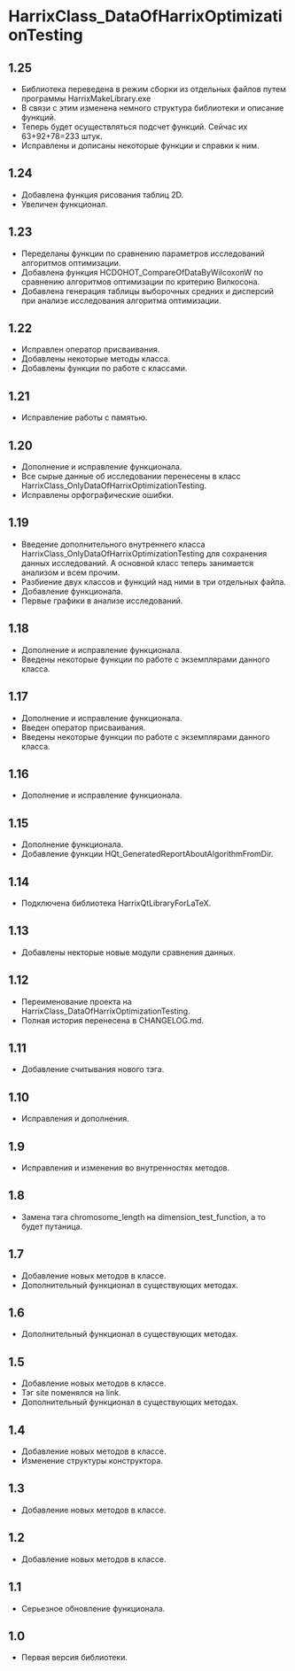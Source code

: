 HarrixClass_DataOfHarrixOptimizationTesting
===========================================

1.25
----
 * Библиотека переведена в режим сборки из отдельных файлов путем программы HarrixMakeLibrary.exe
 * В связи с этим изменена немного структура библиотеки и описание функций.
 * Теперь будет осуществляться подсчет функций. Сейчас их 63+92+78=233 штук.
 * Исправлены и дописаны некоторые функции и справки к ним.

1.24
----
 * Добавлена функция рисования таблиц 2D.
 * Увеличен функционал.

1.23
----
 * Переделаны функции по сравнению параметров исследований алгоритмов оптимизации.
 * Добавлена функция HCDOHOT_CompareOfDataByWilcoxonW по сравнению алгоритмов оптимизации по критерию Вилкосона.
 * Добавлена генерация таблицы выборочных средних и дисперсий при анализе исследования алгоритма оптимизации.

1.22
----
 * Исправлен оператор присваивания.
 * Добавлены некоторые методы класса.
 * Добавлены функции по работе с классами.

1.21
----
 * Исправление работы с памятью.

1.20
----
 * Дополнение и исправление функционала.
 * Все сырые данные об исследовании перенесены в класс HarrixClass_OnlyDataOfHarrixOptimizationTesting.
 * Исправлены орфографические ошибки.

1.19
----
 * Введение дополнительного внутреннего класса HarrixClass_OnlyDataOfHarrixOptimizationTesting для сохранения данных исследований. А основной класс теперь занимается анализом и всем прочим.
 * Разбиение двух классов и функций над ними в три отдельных файла.
 * Добавление функционала.
 * Первые графики в анализе исследований.

1.18
----
 * Дополнение и исправление функционала.
 * Введены некоторые функции по работе с экземплярами данного класса.

1.17
----
 * Дополнение и исправление функционала.
 * Введен оператор присваивания.
 * Введены некоторые функции по работе с экземплярами данного класса.

1.16
----
 * Дополнение и исправление функционала.

1.15
----
 * Дополнение функционала.
 * Добавление функции HQt_GeneratedReportAboutAlgorithmFromDir.

1.14
----
 * Подключена библиотека HarrixQtLibraryForLaTeX.

1.13
----
 * Добавлены некторые новые модули сравнения данных.

1.12
----
 * Переименование проекта на HarrixClass_DataOfHarrixOptimizationTesting.
 * Полная история перенесена в CHANGELOG.md.

1.11
----
 * Добавление считывания нового тэга.

1.10
----
 * Исправления и дополнения.

1.9
---
 * Исправления и изменения во внутренностях методов.

1.8
---
 * Замена тэга chromosome_length на dimension_test_function, а то будет путаница.

1.7
---
 * Добавление новых методов в классе.
 * Дополнительный функционал в существующих методах.

1.6
---
 * Дополнительный функционал в существующих методах.

1.5
---
 * Добавление новых методов в классе.
 * Тэг site поменялся на link.
 * Дополнительный функционал в существующих методах.

1.4
---
 * Добавление новых методов в классе.
 * Изменение структуры конструктора.

1.3
---
 * Добавление новых методов в классе.

1.2
---
 * Добавление новых методов в классе.

1.1
---
 * Серьезное обновление функционала.

1.0
---
 * Первая версия библиотеки.